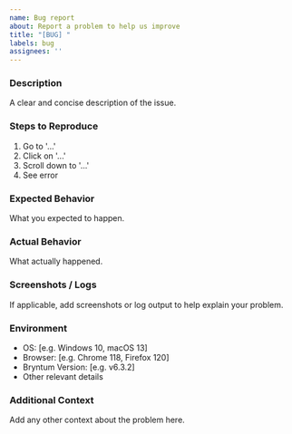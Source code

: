 ```yaml
---
name: Bug report
about: Report a problem to help us improve
title: "[BUG] "
labels: bug
assignees: ''
---
```


### Description
A clear and concise description of the issue.

### Steps to Reproduce
1. Go to '...'
2. Click on '...'
3. Scroll down to '...'
4. See error

### Expected Behavior
What you expected to happen.

### Actual Behavior
What actually happened.

### Screenshots / Logs
If applicable, add screenshots or log output to help explain your problem.

### Environment
- OS: [e.g. Windows 10, macOS 13]
- Browser: [e.g. Chrome 118, Firefox 120]
- Bryntum Version: [e.g. v6.3.2]
- Other relevant details

### Additional Context
Add any other context about the problem here.